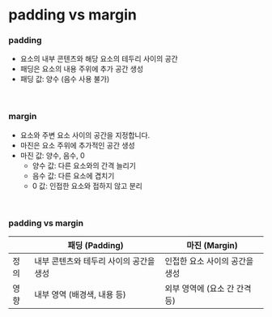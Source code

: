 # padding vs margin

### padding

- 요소의 내부 콘텐츠와 해당 요소의 테두리 사이의 공간
- 패딩은 요소의 내용 주위에 추가 공간 생성
- 패딩 값: 양수 (음수 사용 불가)

<br />

### margin

- 요소와 주변 요소 사이의 공간을 지정합니다.
- 마진은 요소 주위에 추가적인 공간 생성
- 마진 값: 양수, 음수, 0
  - 양수 값: 다른 요소와의 간격 늘리기
  - 음수 값: 다른 요소에 겹치기
  - 0 값: 인접한 요소와 접하지 않고 분리

<br />

### padding vs margin

|      | 패딩 (Padding)                          | 마진 (Margin)                  |
| ---- | --------------------------------------- | ------------------------------ |
| 정의 | 내부 콘텐츠와 테두리 사이의 공간을 생성 | 인접한 요소 사이의 공간을 생성 |
| 영향 | 내부 영역 (배경색, 내용 등)             | 외부 영역에 (요소 간 간격 등)  |

